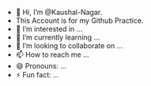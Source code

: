 - 👋 Hi, I’m @Kaushal-Nagar.
- This Account is for my Github Practice.
- 👀 I’m interested in ...
- 🌱 I’m currently learning ...
- 💞️ I’m looking to collaborate on ...
- 📫 How to reach me ...
- 😄 Pronouns: ...
- ⚡ Fun fact: ...

<!---
Kaushal-Github-Practice/Kaushal-Github-Practice is a ✨ special ✨ repository because its `README.md` (this file) appears on your GitHub profile.
You can click the Preview link to take a look at your changes.
--->
